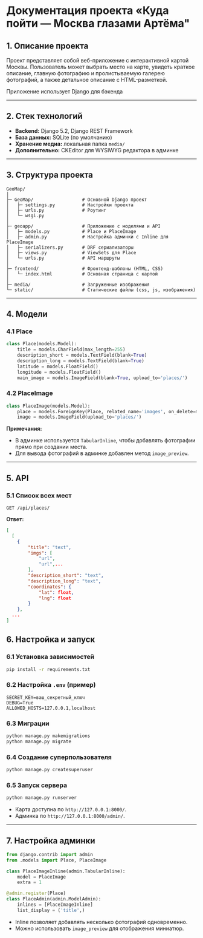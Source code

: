# Документация проекта «Куда пойти — Москва глазами Артёма"

## 1. Описание проекта

Проект представляет собой веб-приложение с интерактивной картой Москвы. Пользователь может выбрать место на карте, увидеть краткое описание, главную фотографию и пролистываемую галерею фотографий, а также детальное описание с HTML-разметкой.

Приложение использует Django для бэкенда

---

## 2. Стек технологий

- **Backend:** Django 5.2, Django REST Framework  
- **База данных:** SQLite (по умолчанию)  
- **Хранение медиа:** локальная папка `media/`  
- **Дополнительно:** CKEditor для WYSIWYG редактора в админке

---

## 3. Структура проекта

```
GeoMap/
│
├─ GeoMap/                  # Основной Django проект
│   ├─ settings.py          # Настройки проекта
│   ├─ urls.py              # Роутинг
│   └─ wsgi.py
│
├─ geoapp/                  # Приложение с моделями и API
│   ├─ models.py            # Place и PlaceImage
│   ├─ admin.py             # Настройка админки с Inline для PlaceImage
│   ├─ serializers.py       # DRF сериализаторы
│   ├─ views.py             # ViewSets для Place
│   └─ urls.py              # API маршруты
│
├─ frontend/                # Фронтенд-шаблоны (HTML, CSS)
│   └─ index.html           # Основная страница с картой
│
├─ media/                   # Загруженные изображения
└─ static/                  # Статические файлы (css, js, изображения)
```

---

## 4. Модели

### 4.1 Place

```python
class Place(models.Model):
    title = models.CharField(max_length=255)
    description_short = models.TextField(blank=True)
    description_long = models.TextField(blank=True)
    latitude = models.FloatField()
    longitude = models.FloatField()
    main_image = models.ImageField(blank=True, upload_to='places/')
```

### 4.2 PlaceImage

```python
class PlaceImage(models.Model):
    place = models.ForeignKey(Place, related_name='images', on_delete=models.CASCADE)
    image = models.ImageField(upload_to='places/')
```

**Примечания:**
- В админке используется `TabularInline`, чтобы добавлять фотографии прямо при создании места.
- Для вывода фотографий в админке добавлен метод `image_preview`.

---

## 5. API

### 5.1 Список всех мест

```
GET /api/places/
```

**Ответ:**

```json
[
  [
    {
        "title": "text",
        "imgs": [
            "url",
            "url",...
        ],
        "description_short": "text",
        "description_long": "text",
        "coordinates": {
            "lat": float,
            "lng": float
        }
    },
  ...
]
```

## 6. Настройка и запуск

### 6.1 Установка зависимостей

```bash
pip install -r requirements.txt
```

### 6.2 Настройка `.env` (пример)

```env
SECRET_KEY=ваш_секретный_ключ
DEBUG=True
ALLOWED_HOSTS=127.0.0.1,localhost
```

### 6.3 Миграции

```bash
python manage.py makemigrations
python manage.py migrate
```

### 6.4 Создание суперпользователя

```bash
python manage.py createsuperuser
```

### 6.5 Запуск сервера

```bash
python manage.py runserver
```

- Карта доступна по `http://127.0.0.1:8000/`.  
- Админка по `http://127.0.0.1:8000/admin/`.  

---

## 7. Настройка админки

```python
from django.contrib import admin
from .models import Place, PlaceImage

class PlaceImageInline(admin.TabularInline):
    model = PlaceImage
    extra = 1

@admin.register(Place)
class PlaceAdmin(admin.ModelAdmin):
    inlines = [PlaceImageInline]
    list_display = ('title',)
```

- Inline позволяет добавлять несколько фотографий одновременно.  
- Можно использовать `image_preview` для отображения миниатюр.

